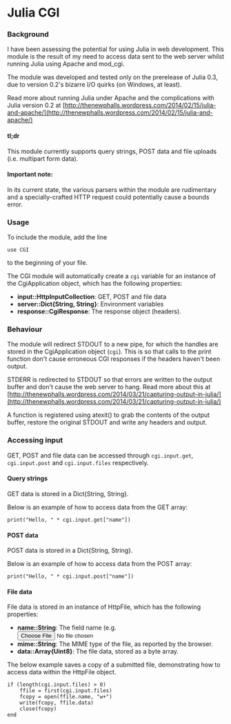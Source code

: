# Julia CGI

### Background

I have been assessing the potential for using Julia in web development. This module is the result of my need to access data sent to the web server whilst running Julia using Apache and mod_cgi.

The module was developed and tested only on the prerelease of Julia 0.3, due to version 0.2's bizarre I/O quirks (on Windows, at least).

Read more about running Julia under Apache and the complications with Julia version 0.2 at [http://thenewphalls.wordpress.com/2014/02/15/julia-and-apache/](http://thenewphalls.wordpress.com/2014/02/15/julia-and-apache/)

#### tl;dr

This module currently supports query strings, POST data and file uploads (i.e. multipart form data).

#### Important note:

 In its current state, the various parsers within the module are rudimentary and a specially-crafted HTTP request could potentially cause a bounds error.

### Usage

To include the module, add the line

    use CGI

to the beginning of your file.

The CGI module will automatically create a `cgi` variable for an instance of the CgiApplication object, which has the following properties:

* **input::HttpInputCollection**: GET, POST and file data
* **server::Dict{String, String}**: Environment variables
* **response::CgiResponse**: The response object (headers).

### Behaviour

The module will redirect STDOUT to a new pipe, for which the handles are stored in the CgiApplication object (`cgi`). This is so that calls to the print function don't cause erroneous CGI responses if the headers haven't been output.

STDERR is redirected to STDOUT so that errors are written to the output buffer and don't cause the web server to hang. Read more about this at [http://thenewphalls.wordpress.com/2014/03/21/capturing-output-in-julia/](http://thenewphalls.wordpress.com/2014/03/21/capturing-output-in-julia/)

A function is registered using atexit() to grab the contents of the output buffer, restore the original STDOUT and write any headers and output.

### Accessing input

GET, POST and file data can be accessed through `cgi.input.get`, `cgi.input.post` and `cgi.input.files` respectively.

#### Query strings

GET data is stored in a Dict{String, String}.

Below is an example of how to access data from the GET array:

    print("Hello, " * cgi.input.get["name"])

#### POST data

POST data is stored in a Dict{String, String}.

Below is an example of how to access data from the POST array:

    print("Hello, " * cgi.input.post["name"])

#### File data

File data is stored in an instance of HttpFile, which has the following properties:

* **name::String**: The field name (e.g. <input type="file" name="**upload**">
* **mime::String**: The MIME type of the file, as reported by the browser.
* **data::Array{Uint8}**: The file data, stored as a byte array.

The below example saves a copy of a submitted file, demonstrating how to access data within the HttpFile object.

    if (length(cgi.input.files) > 0)
        ffile = first(cgi.input.files)
        fcopy = open(ffile.name, "w+")
        write(fcopy, ffile.data)
        close(fcopy)
    end